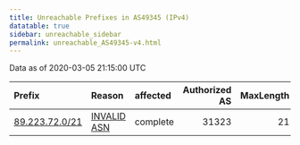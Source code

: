 ```yaml
---
title: Unreachable Prefixes in AS49345 (IPv4)
datatable: true
sidebar: unreachable_sidebar
permalink: unreachable_AS49345-v4.html
---
```


Data as of 2020-03-05 21:15:00 UTC


<div class="datatable-begin"></div>

| Prefix                                                 | Reason                                                                                                | affected   |   Authorized AS |   MaxLength | Anchor                                         |   unreachable /24s |
|:-------------------------------------------------------|:------------------------------------------------------------------------------------------------------|:-----------|----------------:|------------:|:-----------------------------------------------|-------------------:|
| [89.223.72.0/21](https://stat.ripe.net/89.223.72.0/21) | [INVALID ASN](https://rpki-validator.ripe.net/announcement-preview?asn=AS49345&prefix=89.223.72.0/21) | complete   |           31323 |          21 | [RIPE](unreachable_RIPE_NCC_RPKI_Root-v4.html) |                  8 |

<div class="datatable-end"></div>